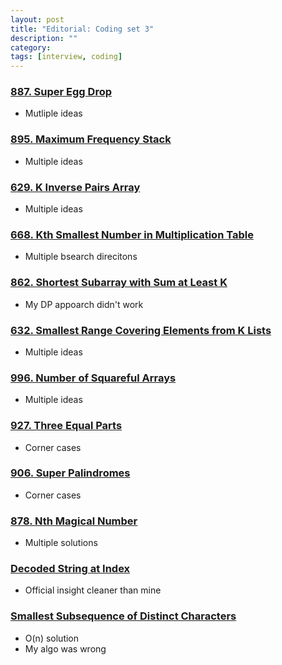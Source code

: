 ```yaml
---
layout: post
title: "Editorial: Coding set 3" 
description: ""
category: 
tags: [interview, coding]
---
```


### [887. Super Egg Drop](https://leetcode.com/submissions/detail/341243104/)
* Mutliple ideas

### [895. Maximum Frequency Stack](https://leetcode.com/submissions/detail/341963448/)
* Multiple ideas

### [629. K Inverse Pairs Array](https://leetcode.com/submissions/detail/341908617/)
* Multiple ideas

### [668. Kth Smallest Number in Multiplication Table](https://leetcode.com/submissions/detail/341999024/)
* Multiple bsearch direcitons

### [862. Shortest Subarray with Sum at Least K](https://leetcode.com/submissions/detail/342234445/)
* My DP appoarch didn't work

### [632. Smallest Range Covering Elements from K Lists](https://leetcode.com/submissions/detail/342275115/)
* Multiple ideas

### [996. Number of Squareful Arrays](https://leetcode.com/submissions/detail/342627555/)
* Multiple ideas

### [927. Three Equal Parts](https://leetcode.com/submissions/detail/344236760/)
* Corner cases

### [906. Super Palindromes](https://leetcode.com/submissions/detail/344325721/)
* Corner cases

### [878. Nth Magical Number](https://leetcode.com/submissions/detail/344448860/)
* Multiple solutions

### [Decoded String at Index](https://leetcode.com/submissions/detail/397841791/)
* Official insight cleaner than mine

### [Smallest Subsequence of Distinct Characters](https://leetcode.com/submissions/detail/401067360/)
* O(n) solution
* My algo was wrong
